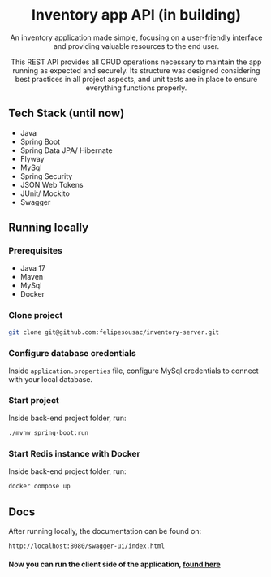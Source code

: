 <h1 align="center" style="font-weight: bold;">Inventory app API (in building)</h1>

<p align="center">An inventory application made simple, focusing on a user-friendly interface and providing valuable resources to the end user.</p>
<p align="center">This REST API provides all CRUD operations necessary to maintain the app running as expected and securely. Its structure was designed considering best practices in all project aspects, and unit tests are in place to ensure everything functions properly.</p>


## Tech Stack (until now)

*   Java
*   Spring Boot
*   Spring Data JPA/ Hibernate
*   Flyway
*   MySql
*   Spring Security
*   JSON Web Tokens
*   JUnit/ Mockito
*   Swagger

## Running locally

### Prerequisites

* Java 17
* Maven
* MySql
* Docker

### Clone project

```bash
git clone git@github.com:felipesousac/inventory-server.git
```

### Configure database credentials

Inside <code>application.properties</code> file, configure MySql credentials to connect with your local database.

### Start project

Inside back-end project folder, run:

```bash
./mvnw spring-boot:run
```
### Start Redis instance with Docker

Inside back-end project folder, run:

```bash
docker compose up
```

## Docs

After running locally, the documentation can be found on:

```
http://localhost:8080/swagger-ui/index.html
```

#### Now you can run the client side of the application, [found here](https://github.com/felipesousac/inventory-client)
